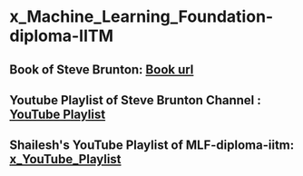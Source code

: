 # x_Machine_Learning_Foundation-diploma-IITM

## Book of Steve Brunton: [Book url](https://www.youtube.com/redirect?event=video_description&redir_token=QUFFLUhqbFVaY0dYaF9OeG8yeEctUHhKbUUwYzhSTHZtQXxBQ3Jtc0tscEp4VHUxVUI1Slh4X0xvZ0luUXloR2RFcFFjNzZoRGpNT21GY2VzYlBzbEQ3cjN4X0xxSHIyWXRvNmQtYUUyZXY4eVFlMHVINGN3NGdSTk5UUW5tNTFzRHJkbVYzN052RW5fMF85VjdwZHF1NXNsTQ&q=http%3A%2F%2Fdatabookuw.com)

## Youtube Playlist of Steve Brunton Channel : [YouTube Playlist](https://www.youtube.com/c/Eigensteve/playlists)

## Shailesh's YouTube Playlist of MLF-diploma-iitm: [x_YouTube_Playlist](https://www.youtube.com/playlist?list=PLyGVjd4KQp13Z2ufLGYqJ07fPoB-6KVfp)
